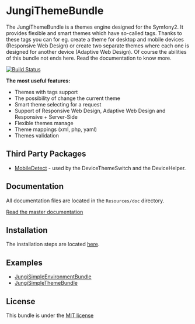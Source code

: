 JungiThemeBundle================The JungiThemeBundle is a themes engine designed for the Symfony2. It provides flexible and smart themes which haveso-called tags. Thanks to these tags you can for eg. create a theme for desktop and mobile devices (Responsive Web Design)or create two separate themes where each one is designed for another device (Adaptive Web Design). Of course the abilitiesof this bundle not ends here. Read the documentation to know more.[![Build Status](https://travis-ci.org/piku235/JungiThemeBundle.svg?branch=master)](https://travis-ci.org/piku235/JungiThemeBundle)**The most useful features:*** Themes with tags support* The possibility of change the current theme* Smart theme selecting for a request* Support of Responsive Web Design, Adaptive Web Design and Responsive + Server-Side* Flexible themes manage* Theme mappings (xml, php, yaml)* Themes validationThird Party Packages--------------------* [MobileDetect](https://github.com/serbanghita/Mobile-Detect) - used by the DeviceThemeSwitch and the DeviceHelper.Documentation-------------All documentation files are located in the `Resources/doc` directory.[Read the master documentation](https://github.com/piku235/JungiThemeBundle/tree/master/Resources/doc/index.md)Installation------------The installation steps are located [here](https://github.com/piku235/JungiThemeBundle/tree/master/Resources/doc/installation.md).Examples--------* [JungiSimpleEnvironmentBundle](https://github.com/piku235/JungiSimpleEnvironmentBundle)* [JungiSimpleThemeBundle](https://github.com/piku235/JungiSimpleThemeBundle)License-------This bundle is under the [MIT license](https://github.com/piku235/JungiThemeBundle/blob/master/Resources/meta/LICENSE)